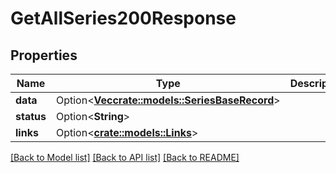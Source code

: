 # GetAllSeries200Response

## Properties

Name | Type | Description | Notes
------------ | ------------- | ------------- | -------------
**data** | Option<[**Vec<crate::models::SeriesBaseRecord>**](SeriesBaseRecord.md)> |  | [optional]
**status** | Option<**String**> |  | [optional]
**links** | Option<[**crate::models::Links**](Links.md)> |  | [optional]

[[Back to Model list]](../README.md#documentation-for-models) [[Back to API list]](../README.md#documentation-for-api-endpoints) [[Back to README]](../README.md)


